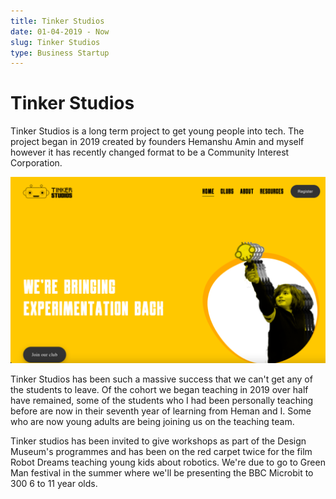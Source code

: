 ```yaml
---
title: Tinker Studios
date: 01-04-2019 - Now
slug: Tinker Studios
type: Business Startup
---
```


# Tinker Studios

Tinker Studios is a long term project to get young people into tech. The project began in 2019 created by founders Hemanshu Amin and myself however it has recently changed format to be a Community Interest Corporation.

![Landing page for web page for Tinker Studios](./images/TinkerStudios.png)

Tinker Studios has been such a massive success that we can't get any of the students to leave. Of the cohort we began teaching in 2019 over half have remained, some of the students who I had been personally teaching before are now in their seventh year of learning from Heman and I. Some who are now young adults are being joining us on the teaching team.

Tinker studios has been invited to give workshops as part of the Design Museum's programmes and has been on the red carpet twice for the film Robot Dreams teaching young kids about robotics. We're due to go to Green Man festival in the summer where we'll be presenting the BBC Microbit to 300 6 to 11 year olds.



